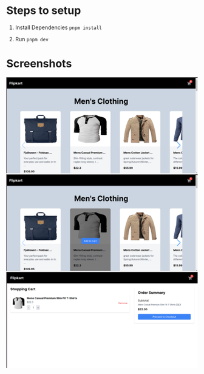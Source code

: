 # Steps to setup

1. Install Dependencies
   `pnpm install`

2. Run `pnpm dev`

# Screenshots

![Screenshot 1](/public/images/Screenshot%20from%202024-08-18%2011-56-23.png)
![Screenshot 2](/public/images/Screenshot%20from%202024-08-18%2011-56-46.png)
![Screenshot 3](/public/images/Screenshot%20from%202024-08-18%2011-56-58.png)
